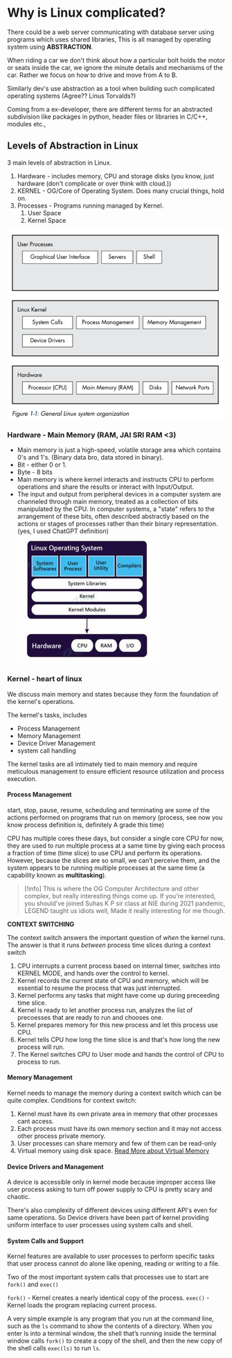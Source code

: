 # Why is Linux complicated?

There could be a web server communicating with database server using programs which uses shared libraries, This is all managed by operating system using **ABSTRACTION**.

When riding a car we don't think about how a particular bolt holds the motor or seats inside the car, we ignore the minute details and mechanisms of the car. Rather we focus on how to drive and move from A to B.

Similarly dev's use abstraction as a tool when building such complicated operating systems (Agree?? Linus Torvalds?)

Coming from a ex-developer, there are different terms for an abstracted subdivision like packages in python, header files or libraries in C/C++, modules etc.,

## Levels of Abstraction in Linux

3 main levels of abstraction in Linux.

1. Hardware - includes memory, CPU and storage disks (you know, just hardware (don't complicate or over think with cloud.))
2. KERNEL - OG/Core of Operating System. Does many crucial things, hold on.
3. Processes - Programs running managed by Kernel.
	1. User Space
	2. Kernel Space

![Layers and Sub Layers in Linux](Screenshots/1.1-LinuxSystemOrg.png)

### Hardware - Main Memory (RAM, JAI SRI RAM <3)

- Main memory is just a high-speed, volatile storage area which contains 0's and 1's. (Binary data bro, data stored in binary).
- Bit - either 0 or 1.
- Byte - 8 bits
- Main memory is where kernel interacts and instructs CPU to perform operations and share the results or interact with Input/Output.
- The input and output from peripheral devices in a computer system are channeled through main memory, treated as a collection of bits manipulated by the CPU. In computer systems, a "state" refers to the arrangement of these bits, often described abstractly based on the actions or stages of processes rather than their binary representation. (yes, I used ChatGPT definition)
![](Screenshots/OS_overview.jpeg)

### Kernel - heart of linux

We discuss main memory and states because they form the foundation of the kernel's operations. 

The kernel's tasks, includes
- Process Management
- Memory Management
- Device Driver Management
- system call handling

The kernel tasks are all intimately tied to main memory and require meticulous management to ensure efficient resource utilization and process execution.

#### Process Management

start, stop, pause, resume, scheduling and terminating are some of the actions performed on programs that run on memory (process, see now you know process definition is, definitely A grade this time)

CPU has multiple cores these days, but consider a single core CPU for now, they are used to run multiple process at a same time by giving each process a fraction of time (time slice) to use CPU and perform its operations. However, because the slices are so small, we can’t perceive them, and the system appears to be running multiple processes at the same time (a capability known as **multitasking**).

>[!info]
>This is where the OG Computer Architecture and other complex, but really interesting things come up. If you're interested, you should've joined Suhas K P sir class at NIE during 2021 pandemic, LEGEND taught us idiots well, Made it really interesting for me though.


**CONTEXT SWITCHING**

The context switch answers the important question of *when* the kernel runs. The answer is that it runs *between* process time slices during a context switch

1. CPU interrupts a current process based on internal timer, switches into KERNEL MODE, and hands over the control to kernel.
2. Kernel records the current state of CPU and memory, which will be essential to resume the process that was just interrupted.
3. Kernel performs any tasks that might have come up during preceeding time slice.
4. Kernel is ready to let another process run, analyzes the list of precoesses that are ready to run and chooses one.
5. Kernel prepares memory for this new process and let this process use CPU.
6. Kernel tells CPU how long the time slice is and that's how long the new process will run.
7. The Kernel switches CPU to User mode and hands the control of CPU to process to run.

#### Memory Management

Kernel needs to manage the memory during a context switch which can be quite complex.
Conditions for context switch:
1. Kernel must have its own private area in memory that other processes cant access.
2. Each process must have its own memory section and it may not access other process private memory.
3. User processes can share memory and few of them can be read-only
4. Virtual memory using disk space. [Read More about Virtual Memory](https://www.techtarget.com/searchstorage/definition/virtual-memory)

#### Device Drivers and Management

A device is accessible only in kernel mode because improper access like user process asking to turn off power supply to CPU is pretty scary and chaotic.

There's also complexity of different devices using different API's even for same operations. So Device drivers have been part of kernel providing uniform interface to user processes using system calls and shell.

#### System Calls and Support

Kernel features are available to user processes to perform specific tasks that user process cannot do alone like opening, reading or writing to a file.

Two of the most important system calls that processes use to start are `fork()` and `exec()`

`fork()` - Kernel creates a nearly identical copy of the process.
`exec()` - Kernel loads the program replacing current process.

A very simple example is any program that you run at the command line, such as the `ls` command to show the contents of a directory. When you enter ls into a terminal window, the shell that’s running inside the terminal window calls `fork()` to create a copy of the shell, and then the new copy of the shell calls `exec(ls)` to run `ls`.